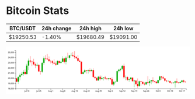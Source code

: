 # Bitcoin Stats

BTC/USDT|24h change|24h high|24h low|
|---|---|---|---|
|$19250.53|-1.40%|$19680.49|$19091.00|

<img src="./chart.svg">
